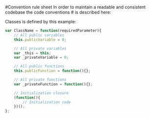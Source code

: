 #Convention rule sheet
In order to maintain a readable and consistent codebase the code conventions # 
is described here:

Classes is defined by this example:
```javascript
var ClassName = function(requiredParameter){
    // All public variables
    this.publicVariable = 0;

    // All private variables
    var _this = this;
    var _privateVariable = 0;

    // All public functions
    this.publicFunction = function(){};

    // All private functions
    var _privateFunction = function(){};

    // Initialization closure
    (function(){
        // Initialization code
    })();
};
```